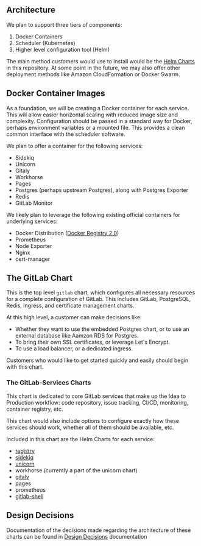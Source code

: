 ## Architecture

We plan to support three tiers of components:

1. Docker Containers
1. Scheduler (Kubernetes)
1. Higher level configuration tool (Helm)

The main method customers would use to install would be the [Helm Charts]() in this repository.
At some point in the future, we may also offer other deployment methods like
Amazon CloudFormation or Docker Swarm.

## Docker Container Images

As a foundation, we will be creating a Docker container for each service.
This will allow easier horizontal scaling with reduced image size and complexity.
Configuration should be passed in a standard way for Docker, perhaps environment
variables or a mounted file. This provides a clean common interface with the
scheduler software.

We plan to offer a container for the following services:

* Sidekiq
* Unicorn
* Gitaly
* Workhorse
* Pages
* Postgres (perhaps upstream Postgres), along with Postgres Exporter
* Redis
* GitLab Monitor

We likely plan to leverage the following existing official containers for
underlying services:

* Docker Distribution ([Docker Registry 2.0](https://github.com/docker/distribution))
* Prometheus
* Node Exporter
* Nginx
* cert-manager


## The GitLab Chart

This is the top level `gitlab` chart, which configures all necessary resources
for a complete configuration of GitLab. This includes GitLab, PostgreSQL, Redis,
Ingress, and certificate management charts.

At this high level, a customer can make decisions like:

* Whether they want to use the embedded Postgres chart, or to use an external
database like Aamzon RDS for Postgres.
* To bring their own SSL certificates, or leverage Let's Encrypt.
* To use a load balancer, or a dedicated ingress.

Customers who would like to get started quickly and easily should begin with this chart.

### The GitLab-Services Charts

This chart is dedicated to core GitLab services that make up the Idea to
Production workflow: code repository, issue tracking, CI/CD, monitoring, container
registry, etc.

This chart would also include options to configure exactly how these services
should work, whether all of them should be available, etc.

Included in this chart are the Helm Charts for each service:
* [registry](https://gitlab.com/charts/helm.gitlab.io/tree/master/charts/registry)
* [sidekiq](https://gitlab.com/charts/helm.gitlab.io/tree/master/charts/gitlab/charts/sidekiq)
* [unicorn](https://gitlab.com/charts/helm.gitlab.io/tree/master/charts/gitlab/charts/unicorn)
* workhorse (currently a part of the unicorn chart)
* [gitaly](https://gitlab.com/charts/helm.gitlab.io/tree/master/charts/gitlab/charts/gitaly)
* pages
* prometheus
* [gitlab-shell](https://gitlab.com/charts/helm.gitlab.io/tree/master/charts/gitlab/charts/gitlab-shell)

## Design Decisions

Documentation of the decisions made regarding the architecture of these charts can
be found in [Design Decisions](decisions.md) documentation
